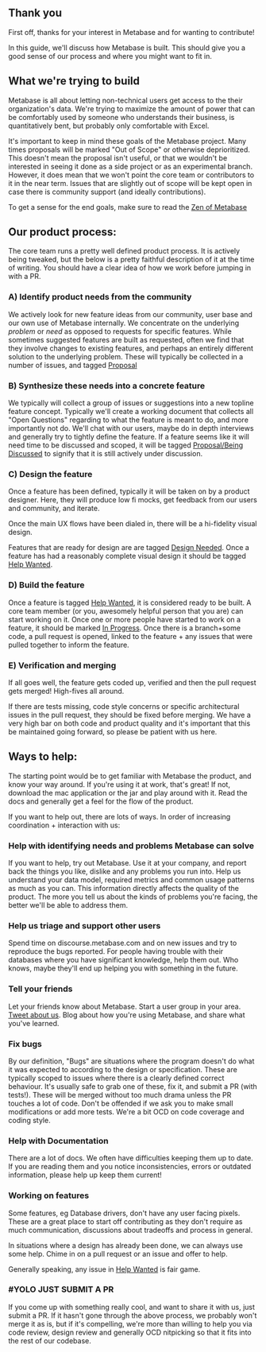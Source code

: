 ## Thank you

First off, thanks for your interest in Metabase and for wanting to contribute!

In this guide, we'll discuss how Metabase is built. This should give you a good sense of our process and where you might want to fit in.

## What we're trying to build

Metabase is all about letting non-technical users get access to the their organization's data. We're trying to maximize the amount of power that can be comfortably used by someone who understands their business, is quantitatively bent, but probably only comfortable with Excel. 

It's important to keep in mind these goals of the Metabase project. Many times
proposals will be marked "Out of Scope" or otherwise deprioritized. This doesn't mean the proposal isn't useful, or that we wouldn't be interested in seeing it done as a side project or as an experimental branch. However, it does mean that we won't point the core team or contributors to it in the near term. Issues that are slightly out of scope will be kept open in case there is community support (and ideally contributions).

To get a sense for the end goals, make sure to read the [Zen of Metabase](../zen)

## Our product process:

The core team runs a pretty well defined product process. It is actively being tweaked, but the below is a pretty faithful description of it at the time of writing. You should have a clear idea of how we work before jumping in with a PR. 

### A) Identify product needs from the community

We actively look for new feature ideas from our community, user base and our own use of Metabase internally. We concentrate on the underlying *problem* or *need*  as opposed to requests for specific features. While sometimes suggested features are built as requested, often we find that they involve changes to existing features, and perhaps an entirely different solution to the underlying problem. These will typically be collected in a number of issues, and tagged [Proposal](https://github.com/metabase/metabase/labels/Proposal)

### B) Synthesize these needs into a concrete feature

We typically will collect a group of issues or suggestions into a new topline feature concept. Typically we'll create a working document that collects all "Open Questions" regarding to what the feature is meant to do, and more importantly not do. We'll chat with our users, maybe do in depth interviews and generally try to tightly define the feature. If a feature seems like it will need time to be discussed and scoped, it will be tagged [Proposal/Being Discussed](https://github.com/metabase/metabase/labels/Proposal%2FBeing%20Discussed) to signify that it is still actively under discussion.

### C) Design the feature

Once a feature has been defined, typically it will be taken on by a product designer. Here, they will produce low fi mocks, get feedback from our users and community, and iterate.

Once the main UX flows have been dialed in, there will be a hi-fidelity visual design. 

Features that are ready for design are are tagged [Design Needed](https://github.com/metabase/metabase/labels/Design%2FNeeded). Once a feature has had a reasonably complete visual design it should be tagged [Help Wanted](https://github.com/metabase/metabase/labels/Help%20Wanted).

### D) Build the feature

Once a feature is tagged [Help Wanted](https://github.com/metabase/metabase/labels/Help%20Wanted), it is considered ready to be built. A core team member (or you, awesomely helpful person that you are) can start working on it.
Once one or more people have started to work on a feature, it should be marked [In Progress](https://github.com/metabase/metabase/labels/In%20Progress). Once there is a branch+some code, a pull request is opened, linked to the feature + any issues that were pulled together to inform the feature. 

### E) Verification and merging

If all goes well, the feature gets coded up, verified and then the pull request gets merged! High-fives all around. 

If there are tests missing, code style concerns or specific architectural issues in the pull request, they should be fixed before merging. We have a very high bar on both code and product quality and it's important that this be maintained going forward, so please be patient with us here. 

## Ways to help:

The starting point would be to get familiar with Metabase the product, and know your way around. If you're using it at work, that's great! If not, download the mac application or the jar and play around with it. Read the docs and generally get a feel for the flow of the product.

If you want to help out, there are lots of ways. In order of increasing coordination + interaction with us:

### Help with identifying needs and problems Metabase can solve

If you want to help, try out Metabase. Use it at your company, and report back the things you like, dislike and any problems you run into. Help us understand your data model, required metrics and common usage patterns as much as you can. This information directly affects the quality of the product. The more you tell us about the kinds of problems you're facing, the better we'll be able to address them.

### Help us triage and support other users

Spend time on discourse.metabase.com and on new issues and try to reproduce the bugs reported. For people having trouble with their databases where you have significant knowledge, help them out. Who knows, maybe they'll end up helping you with something in the future.

### Tell your friends

Let your friends know about Metabase. Start a user group in your area. [Tweet about us](http://twitter.com/metabase). Blog about how you're using Metabase, and share what you've learned.

### Fix bugs

By our definition, "Bugs" are situations where the program doesn't do what it was expected to according to the design or specification. These are typically scoped to issues where there is a clearly defined correct behaviour. It's usually safe to grab one of these, fix it, and submit a PR (with tests!). These will be merged without too much drama unless the PR touches a lot of code. Don't be offended if we ask you to make small modifications or add more tests. We're a bit OCD on code coverage and coding style.

### Help with Documentation

There are a lot of docs. We often have difficulties keeping them up to date. If you are reading them and you notice inconsistencies, errors or outdated information, please help up keep them current!

### Working on features 

Some features, eg Database drivers, don't have any user facing pixels. These are a great place to start off contributing as they don't require as much communication, discussions about tradeoffs and process in general. 

In situations where a design has already been done, we can always use some help. Chime in on a pull request or an issue and offer to help. 

Generally speaking, any issue in [Help Wanted](https://github.com/metabase/metabase/labels/Help%20Wanted) is fair game.

### #YOLO JUST SUBMIT A PR

If you come up with something really cool, and want to share it with us, just submit a PR. If it hasn't gone through the above process, we probably won't merge it as is, but if it's compelling, we're more than willing to help you via code review, design review and generally OCD nitpicking so that it fits into the rest of our codebase. 
